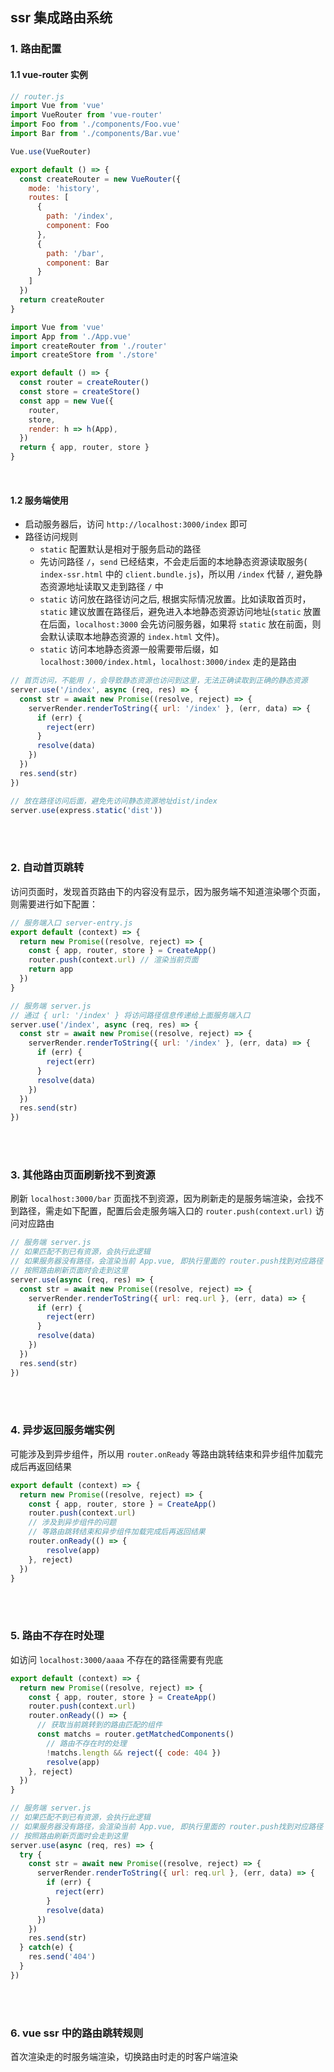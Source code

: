## ssr 集成路由系统

### 1. 路由配置
#### 1.1 vue-router 实例
```js
// router.js
import Vue from 'vue'
import VueRouter from 'vue-router'
import Foo from './components/Foo.vue'
import Bar from './components/Bar.vue'

Vue.use(VueRouter)

export default () => {
  const createRouter = new VueRouter({
    mode: 'history',
    routes: [
      {
        path: '/index',
        component: Foo
      },
      {
        path: '/bar',
        component: Bar
      }
    ]
  })
  return createRouter
}
```

```js
import Vue from 'vue'
import App from './App.vue'
import createRouter from './router'
import createStore from './store'

export default () => {
  const router = createRouter()
  const store = createStore()
  const app = new Vue({
    router,
    store,
    render: h => h(App),
  })
  return { app, router, store }
}
```
<br>

#### 1.2 服务端使用
- 启动服务器后，访问 `http://localhost:3000/index` 即可
- 路径访问规则
  - `static` 配置默认是相对于服务启动的路径
  - 先访问路径 `/`，`send` 已经结束，不会走后面的本地静态资源读取服务( `index-ssr.html` 中的 `client.bundle.js`)，所以用 `/index` 代替 `/`, 避免静态资源地址读取又走到路径 `/` 中
  - `static` 访问放在路径访问之后, 根据实际情况放置。比如读取首页时，`static` 建议放置在路径后，避免进入本地静态资源访问地址(`static` 放置在后面，`localhost:3000` 会先访问服务器，如果将 `static` 放在前面，则会默认读取本地静态资源的 `index.html` 文件)。
  - `static` 访问本地静态资源一般需要带后缀，如 `localhost:3000/index.html`，`localhost:3000/index` 走的是路由

```js
// 首页访问，不能用 /，会导致静态资源也访问到这里，无法正确读取到正确的静态资源
server.use('/index', async (req, res) => {
  const str = await new Promise((resolve, reject) => {
    serverRender.renderToString({ url: '/index' }, (err, data) => {
      if (err) {
        reject(err)
      }
      resolve(data)
    })
  })
  res.send(str)
})

// 放在路径访问后面，避免先访问静态资源地址dist/index
server.use(express.static('dist'))
```

<br>
<br>

### 2. 自动首页跳转
访问页面时，发现首页路由下的内容没有显示，因为服务端不知道渲染哪个页面，则需要进行如下配置：
```js
// 服务端入口 server-entry.js
export default (context) => {
  return new Promise((resolve, reject) => {
    const { app, router, store } = CreateApp()
    router.push(context.url) // 渲染当前页面
    return app
  })
}
```

```js
// 服务端 server.js
// 通过 { url: '/index' } 将访问路径信息传递给上面服务端入口
server.use('/index', async (req, res) => {
  const str = await new Promise((resolve, reject) => {
    serverRender.renderToString({ url: '/index' }, (err, data) => {
      if (err) {
        reject(err)
      }
      resolve(data)
    })
  })
  res.send(str)
})
```
<br>
<br>

### 3. 其他路由页面刷新找不到资源
刷新 `localhost:3000/bar` 页面找不到资源，因为刷新走的是服务端渲染，会找不到路径，需走如下配置，配置后会走服务端入口的 `router.push(context.url)` 访问对应路由
```js
// 服务端 server.js
// 如果匹配不到已有资源，会执行此逻辑
// 如果服务器没有路径，会渲染当前 App.vue, 即执行里面的 router.push找到对应路径
// 按照路由刷新页面时会走到这里
server.use(async (req, res) => {
  const str = await new Promise((resolve, reject) => {
    serverRender.renderToString({ url: req.url }, (err, data) => {
      if (err) {
        reject(err)
      }
      resolve(data)
    })
  })
  res.send(str)
})
```

<br>
<br>

### 4. 异步返回服务端实例
可能涉及到异步组件，所以用 `router.onReady` 等路由跳转结束和异步组件加载完成后再返回结果
```js
export default (context) => {
  return new Promise((resolve, reject) => {
    const { app, router, store } = CreateApp()
    router.push(context.url)
    // 涉及到异步组件的问题
    // 等路由跳转结束和异步组件加载完成后再返回结果
    router.onReady(() => {
        resolve(app)
    }, reject)
  })
}
```
<br>
<br>

### 5. 路由不存在时处理
如访问 `localhost:3000/aaaa` 不存在的路径需要有兜底
```js
export default (context) => {
  return new Promise((resolve, reject) => {
    const { app, router, store } = CreateApp()
    router.push(context.url)
    router.onReady(() => {
      // 获取当前跳转到的路由匹配的组件
      const matchs = router.getMatchedComponents()
        // 路由不存在时的处理
        !matchs.length && reject({ code: 404 })
        resolve(app)
    }, reject)
  })
}
```
```js
// 服务端 server.js
// 如果匹配不到已有资源，会执行此逻辑
// 如果服务器没有路径，会渲染当前 App.vue, 即执行里面的 router.push找到对应路径
// 按照路由刷新页面时会走到这里
server.use(async (req, res) => {
  try {
    const str = await new Promise((resolve, reject) => {
      serverRender.renderToString({ url: req.url }, (err, data) => {
        if (err) {
          reject(err)
        }
        resolve(data)
      })
    })
    res.send(str)
  } catch(e) {
    res.send('404')
  }
})
```
<br>
<br>

### 6. vue ssr 中的路由跳转规则
首次渲染走的时服务端渲染，切换路由时走的时客户端渲染

